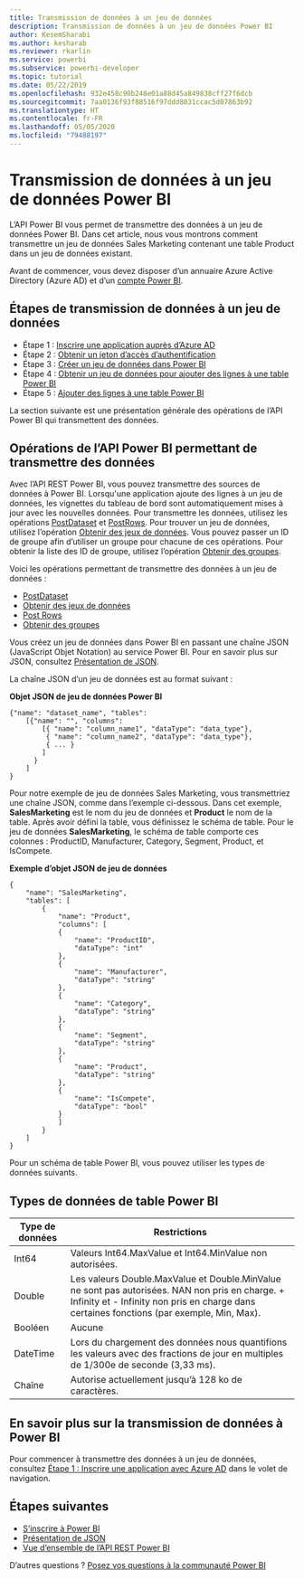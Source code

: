 ```yaml
---
title: Transmission de données à un jeu de données
description: Transmission de données à un jeu de données Power BI
author: KesemSharabi
ms.author: kesharab
ms.reviewer: rkarlin
ms.service: powerbi
ms.subservice: powerbi-developer
ms.topic: tutorial
ms.date: 05/22/2019
ms.openlocfilehash: 932e458c90b248e01a88d45a849838cff27f6dcb
ms.sourcegitcommit: 7aa0136f93f88516f97ddd8031ccac5d07863b92
ms.translationtype: HT
ms.contentlocale: fr-FR
ms.lasthandoff: 05/05/2020
ms.locfileid: "79488197"
---
```

# <a name="push-data-into-a-power-bi-dataset"></a>Transmission de données à un jeu de données Power BI

L’API Power BI vous permet de transmettre des données à un jeu de données Power BI. Dans cet article, nous vous montrons comment transmettre un jeu de données Sales Marketing contenant une table Product dans un jeu de données existant.

Avant de commencer, vous devez disposer d’un annuaire Azure Active Directory (Azure AD) et d’un [compte Power BI](../embedded/create-an-azure-active-directory-tenant.md).

## <a name="steps-to-push-data-into-a-dataset"></a>Étapes de transmission de données à un jeu de données

* Étape 1 : [Inscrire une application auprès d’Azure AD](../embedded/register-app.md)
* Étape 2 : [Obtenir un jeton d’accès d’authentification](walkthrough-push-data-get-token.md)
* Étape 3 : [Créer un jeu de données dans Power BI](walkthrough-push-data-create-dataset.md)
* Étape 4 : [Obtenir un jeu de données pour ajouter des lignes à une table Power BI](walkthrough-push-data-get-datasets.md)
* Étape 5 : [Ajouter des lignes à une table Power BI](walkthrough-push-data-add-rows.md)

La section suivante est une présentation générale des opérations de l’API Power BI qui transmettent des données.

## <a name="power-bi-api-operations-to-push-data"></a>Opérations de l’API Power BI permettant de transmettre des données

Avec l’API REST Power BI, vous pouvez transmettre des sources de données à Power BI. Lorsqu'une application ajoute des lignes à un jeu de données, les vignettes du tableau de bord sont automatiquement mises à jour avec les nouvelles données. Pour transmettre les données, utilisez les opérations [PostDataset](https://docs.microsoft.com/rest/api/power-bi/pushdatasets/datasets_postdataset) et [PostRows](https://docs.microsoft.com/rest/api/power-bi/pushdatasets/datasets_postrows). Pour trouver un jeu de données, utilisez l’opération [Obtenir des jeux de données](https://docs.microsoft.com/rest/api/power-bi/datasets/getdatasets). Vous pouvez passer un ID de groupe afin d’utiliser un groupe pour chacune de ces opérations. Pour obtenir la liste des ID de groupe, utilisez l’opération [Obtenir des groupes](https://docs.microsoft.com/rest/api/power-bi/groups/getgroups).

Voici les opérations permettant de transmettre des données à un jeu de données :

* [PostDataset](https://docs.microsoft.com/rest/api/power-bi/pushdatasets/datasets_postdataset)
* [Obtenir des jeux de données](https://docs.microsoft.com/rest/api/power-bi/datasets/getdatasets)
* [Post Rows](https://docs.microsoft.com/rest/api/power-bi/pushdatasets/datasets_postrows)
* [Obtenir des groupes](https://docs.microsoft.com/rest/api/power-bi/groups/getgroups)

Vous créez un jeu de données dans Power BI en passant une chaîne JSON (JavaScript Objet Notation) au service Power BI. Pour en savoir plus sur JSON, consultez [Présentation de JSON](https://json.org/).

La chaîne JSON d’un jeu de données est au format suivant :

**Objet JSON de jeu de données Power BI**

    {"name": "dataset_name", "tables":
        [{"name": "", "columns":
            [{ "name": "column_name1", "dataType": "data_type"},
             { "name": "column_name2", "dataType": "data_type"},
             { ... }
            ]
          }
        ]
    }

Pour notre exemple de jeu de données Sales Marketing, vous transmettriez une chaîne JSON, comme dans l’exemple ci-dessous. Dans cet exemple, **SalesMarketing** est le nom du jeu de données et **Product** le nom de la table. Après avoir défini la table, vous définissez le schéma de table. Pour le jeu de données **SalesMarketing**, le schéma de table comporte ces colonnes : ProductID, Manufacturer, Category, Segment, Product, et IsCompete.

**Exemple d’objet JSON de jeu de données**

    {
        "name": "SalesMarketing",
        "tables": [
            {
                "name": "Product",
                "columns": [
                {
                    "name": "ProductID",
                    "dataType": "int"
                },
                {
                    "name": "Manufacturer",
                    "dataType": "string"
                },
                {
                    "name": "Category",
                    "dataType": "string"
                },
                {
                    "name": "Segment",
                    "dataType": "string"
                },
                {
                    "name": "Product",
                    "dataType": "string"
                },
                {
                    "name": "IsCompete",
                    "dataType": "bool"
                }
                ]
            }
        ]
    }

Pour un schéma de table Power BI, vous pouvez utiliser les types de données suivants.

## <a name="power-bi-table-data-types"></a>Types de données de table Power BI

| **Type de données** | **Restrictions** |
| --- | --- |
| Int64 |Valeurs Int64.MaxValue et Int64.MinValue non autorisées. |
| Double |Les valeurs Double.MaxValue et Double.MinValue ne sont pas autorisées. NAN non pris en charge. + Infinity et - Infinity non pris en charge dans certaines fonctions (par exemple, Min, Max). |
| Booléen |Aucune |
| DateTime |Lors du chargement des données nous quantifions les valeurs avec des fractions de jour en multiples de 1/300e de seconde (3,33 ms). |
| Chaîne |Autorise actuellement jusqu’à 128 ko de caractères. |

## <a name="learn-more-about-pushing-data-into-power-bi"></a>En savoir plus sur la transmission de données à Power BI

Pour commencer à transmettre des données à un jeu de données, consultez [Étape 1 : Inscrire une application avec Azure AD](../embedded/register-app.md) dans le volet de navigation.

## <a name="next-steps"></a>Étapes suivantes

* [S’inscrire à Power BI](../embedded/create-an-azure-active-directory-tenant.md)  
* [Présentation de JSON](https://json.org/)  
* [Vue d’ensemble de l’API REST Power BI](overview-of-power-bi-rest-api.md)  

D’autres questions ? [Posez vos questions à la communauté Power BI](https://community.powerbi.com/)
